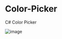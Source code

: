 # Color-Picker
C# Color Picker

![image](https://github.com/hexsparky/Color-Picker/assets/111631956/dbe0a173-eb1c-4508-86cd-7989e47842a1)
